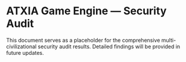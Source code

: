 # ATXIA Game Engine — Security Audit

This document serves as a placeholder for the comprehensive multi-civilizational security audit results. Detailed findings will be provided in future updates.
